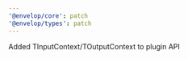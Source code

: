```yaml
---
'@envelop/core': patch
'@envelop/types': patch
---
```


Added TInputContext/TOutputContext to plugin API
